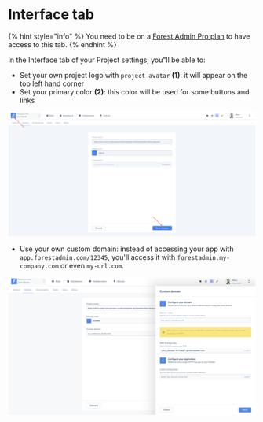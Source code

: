 # Interface tab

{% hint style="info" %}
You need to be on a [Forest Admin Pro plan](https://www.forestadmin.com/pricing/) to have access to this tab.
{% endhint %}

In the Interface tab of your Project settings, you"ll be able to:

* Set your own project logo with `project avatar` **(1)**: it will appear on the top left hand corner
* Set your primary color **(2)**: this color will be used for some buttons and links

![](<../../.gitbook/assets/2019-07-02_17.57.18.png>)

* Use your own custom domain: instead of accessing your app with `app.forestadmin.com/12345`, you'll access it with `forestadmin.my-company.com` or even `my-url.com`.

![](<../../.gitbook/assets/image (395).png>)
